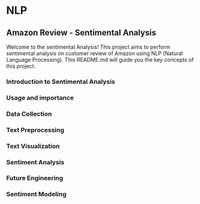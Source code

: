 # NLP
## Amazon Review - Sentimental Analysis
Welcome to the sentimental Analysis! This project aims to perform sentimental analysis on customer review of Amazon  using NLP (Natural Language Processing). This README.md will guide you the key concepts of this project.
### Introduction to Sentimental Analysis
### Usage and importance
### Data Collection
### Text Preprocessing
### Text Visualization
### Sentiment Analysis
### Future Engineering
### Sentiment Modeling
